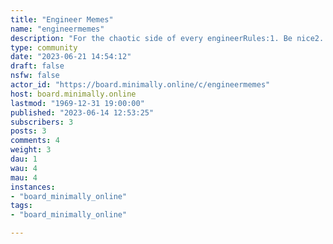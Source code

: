 ```yaml
---
title: "Engineer Memes" 
name: "engineermemes"
description: "For the chaotic side of every engineerRules:1. Be nice2. If it moves, use duct tape3. If it doesn't, spray WD-40"
type: community
date: "2023-06-21 14:54:12"
draft: false
nsfw: false
actor_id: "https://board.minimally.online/c/engineermemes"
host: board.minimally.online
lastmod: "1969-12-31 19:00:00"
published: "2023-06-14 12:53:25"
subscribers: 3
posts: 3
comments: 4
weight: 3
dau: 1
wau: 4
mau: 4
instances:
- "board_minimally_online"
tags: 
- "board_minimally_online"

---
```

